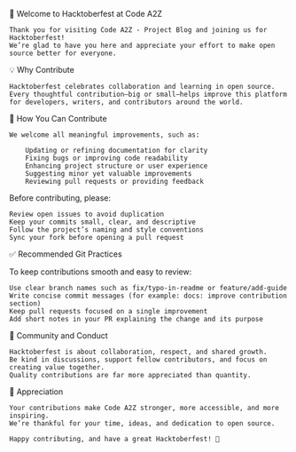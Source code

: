 🎉 Welcome to Hacktoberfest at Code A2Z

    Thank you for visiting Code A2Z - Project Blog and joining us for Hacktoberfest!
    We’re glad to have you here and appreciate your effort to make open source better for everyone.

💡 Why Contribute

    Hacktoberfest celebrates collaboration and learning in open source.
    Every thoughtful contribution—big or small—helps improve this platform for developers, writers, and contributors around the world.

🤝 How You Can Contribute

    We welcome all meaningful improvements, such as:

        Updating or refining documentation for clarity
        Fixing bugs or improving code readability
        Enhancing project structure or user experience
        Suggesting minor yet valuable improvements
        Reviewing pull requests or providing feedback

Before contributing, please:

    Review open issues to avoid duplication
    Keep your commits small, clear, and descriptive
    Follow the project’s naming and style conventions
    Sync your fork before opening a pull request

✅ Recommended Git Practices

To keep contributions smooth and easy to review:

    Use clear branch names such as fix/typo-in-readme or feature/add-guide
    Write concise commit messages (for example: docs: improve contribution section)
    Keep pull requests focused on a single improvement
    Add short notes in your PR explaining the change and its purpose

🌟 Community and Conduct

    Hacktoberfest is about collaboration, respect, and shared growth.
    Be kind in discussions, support fellow contributors, and focus on creating value together.
    Quality contributions are far more appreciated than quantity.

🧭 Appreciation

    Your contributions make Code A2Z stronger, more accessible, and more inspiring.
    We’re thankful for your time, ideas, and dedication to open source.

    Happy contributing, and have a great Hacktoberfest! 💚
    